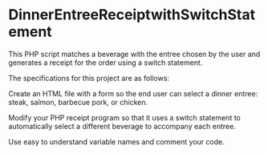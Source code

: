 # DinnerEntreeReceiptwithSwitchStatement
This PHP script matches a beverage with the entree chosen by the user and generates a receipt for the order using a switch statement.

The specifications for this project are as follows:

Create an HTML file with a form so the end user can select a dinner entree: steak, salmon, barbecue pork, or chicken. 

Modify your PHP receipt program so that it uses a switch statement to automatically select a different beverage to accompany each entree. 

Use easy to understand variable names and comment your code.


